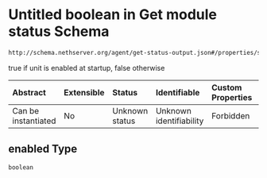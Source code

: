 # Untitled boolean in Get module status Schema

```txt
http://schema.nethserver.org/agent/get-status-output.json#/properties/services/items/properties/enabled
```

true if unit is enabled at startup, false otherwise

| Abstract            | Extensible | Status         | Identifiable            | Custom Properties | Additional Properties | Access Restrictions | Defined In                                                                      |
| :------------------ | :--------- | :------------- | :---------------------- | :---------------- | :-------------------- | :------------------ | :------------------------------------------------------------------------------ |
| Can be instantiated | No         | Unknown status | Unknown identifiability | Forbidden         | Allowed               | none                | [get-status-output.json\*](agent/get-status-output.json "open original schema") |

## enabled Type

`boolean`
